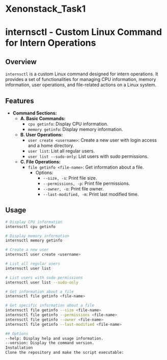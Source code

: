 # Xenonstack_Task1
# internsctl - Custom Linux Command for Intern Operations

## Overview

`internsctl` is a custom Linux command designed for intern operations. It provides a set of functionalities for managing CPU information, memory information, user operations, and file-related actions on a Linux system.

## Features

- **Command Sections:**
  - **A. Basic Commands:**
    - `cpu getinfo`: Display CPU information.
    - `memory getinfo`: Display memory information.
  - **B. User Operations:**
    - `user create <username>`: Create a new user with login access and a home directory.
    - `user list`: List all regular users.
    - `user list --sudo-only`: List users with sudo permissions.
  - **C. File Operations:**
    - `file getinfo <file-name>`: Get information about a file.
      - Options:
        - `--size, -s`: Print file size.
        - `--permissions, -p`: Print file permissions.
        - `--owner, -o`: Print file owner.
        - `--last-modified, -m`: Print last modified time.

## Usage

```bash
# Display CPU information
internsctl cpu getinfo

# Display memory information
internsctl memory getinfo

# Create a new user
internsctl user create <username>

# List all regular users
internsctl user list

# List users with sudo permissions
internsctl user list --sudo-only

# Get information about a file
internsctl file getinfo <file-name>

# Get specific information about a file
internsctl file getinfo --size <file-name>
internsctl file getinfo --permissions <file-name>
internsctl file getinfo --owner <file-name>
internsctl file getinfo --last-modified <file-name>

## Options
--help: Display help and usage information.
--version: Display the command version.
Installation
Clone the repository and make the script executable:
